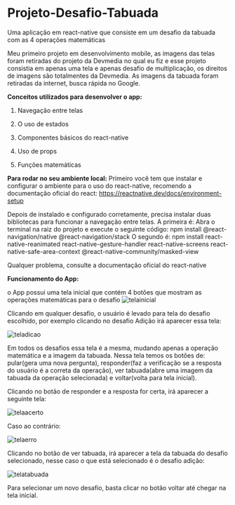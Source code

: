 # Projeto-Desafio-Tabuada
Uma aplicação em react-native que consiste em um desafio da tabuada com as 4 operações matemáticas

Meu primeiro projeto em desenvolvimento mobile, as imagens das telas foram retiradas do projeto da Devmedia no qual eu fiz e esse projeto consistia em apenas uma tela e apenas desafio de multiplicação, os direitos de imagens são totalmentes da Devmedia. As imagens da tabuada foram retiradas da internet, busca rápida no Google.






**Conceitos utilizados para desenvolver o app:** 

1. Navegação entre telas

2. O uso de estados

3. Componentes básicos do react-native

4. Uso de props

5. Funções matemáticas


**Para rodar no seu ambiente local:**
Primeiro você tem que instalar e configurar o ambiente para o uso do react-native, recomendo a documentação oficial do react: https://reactnative.dev/docs/environment-setup

Depois de instalado e configurado corretamente, precisa instalar duas bibliotecas para funcionar a navegação entre telas.
A primeira é: Abra o terminal na raiz do projeto e execute o seguinte código: npm install @react-navigation/native @react-navigation/stack
O segundo é: npm install react-native-reanimated react-native-gesture-handler react-native-screens react-native-safe-area-context @react-native-community/masked-view

Qualquer problema, consulte a documentação oficial do react-native







**Funcionamento do App:**

o App possui uma tela inicial que contém 4 botões que mostram as operações matemáticas para o desafio 
![telainicial](https://user-images.githubusercontent.com/60072896/106383144-f3bc7c80-63a2-11eb-80a3-bdf75b18d1f4.png)

Clicando em qualquer desafio, o usuário é levado para tela do desafio escolhido, por exemplo clicando no desafio Adição irá aparecer essa tela:

![teladicao](https://user-images.githubusercontent.com/60072896/106383222-79d8c300-63a3-11eb-8e8a-38f8f6bad1c1.png)

Em todos os desafios essa tela é a mesma, mudando apenas a operação matemática e a imagem da tabuada. Nessa tela temos os botões de: pular(gera uma nova pergunta), responder(faz a verificação se a resposta do usuário é a correta da operação), ver tabuada(abre uma imagem da tabuada da operação selecionada) e voltar(volta para tela inicial).

Clicando no botão de responder e a resposta for certa, irá aparecer a seguinte tela:

![telaacerto](https://user-images.githubusercontent.com/60072896/106383379-4ea2a380-63a4-11eb-9c3d-53edb6efbe2e.png)






Caso ao contrário:



![telaerro](https://user-images.githubusercontent.com/60072896/106383395-798cf780-63a4-11eb-88ed-6f1cfe4bab10.png)


Clicando no botão de ver tabuada, irá aparecer a tela da tabuada do desafio selecionado, nesse caso o que está selecionado é o desafio adição:

![telatabuada](https://user-images.githubusercontent.com/60072896/106383454-d25c9000-63a4-11eb-9af7-2a35d34f221a.png)


Para selecionar um novo desafio, basta clicar no botão voltar até chegar na tela inicial.
